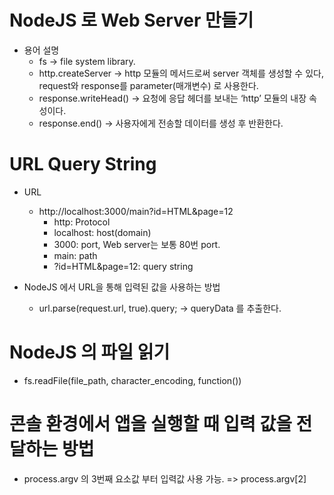 # NodeJS 로 Web Server 만들기
* 용어 설명
  * fs -> file system library.
  * http.createServer -> http 모듈의 메서드로써 server 객체를 생성할 수 있다, request와 response를 parameter(매개변수) 로 사용한다. 
  * response.writeHead() -> 요청에 응답 헤더를 보내는 ‘http’ 모듈의 내장 속성이다.
  * response.end() -> 사용자에게 전송할 데이터를 생성 후 반환한다.

# URL Query String
* URL
  * http://localhost:3000/main?id=HTML&page=12
    * http: Protocol
    * localhost: host(domain)
    * 3000: port, Web server는 보통 80번 port.
    * main: path
    * ?id=HTML&page=12: query string 

* NodeJS 에서 URL을 통해 입력된 값을 사용하는 방법
  * url.parse(request.url, true).query; -> queryData 를 추출한다.

# NodeJS 의 파일 읽기
* fs.readFile(file_path, character_encoding, function())

# 콘솔 환경에서 앱을 실행할 때 입력 값을 전달하는 방법
* process.argv 의 3번째 요소값 부터 입력값 사용 가능. => process.argv[2]
